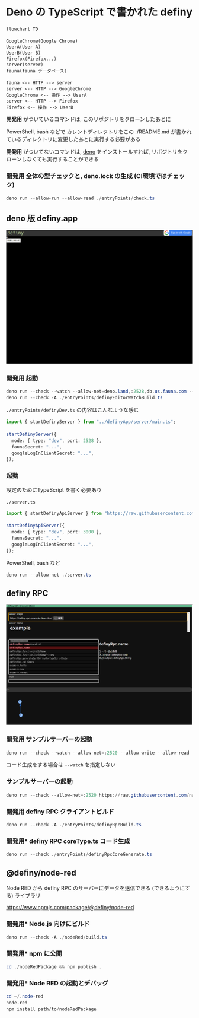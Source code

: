 # Deno の TypeScript で書かれた definy

```mermaid
flowchart TD

GoogleChrome(Google Chrome)
UserA(User A)
UserB(User B)
Firefox(Firefox...)
server(server)
fauna(fauna データベース)

fauna <-- HTTP --> server
server <-- HTTP --> GoogleChrome
GoogleChrome <-- 操作 --> UserA
server <-- HTTP --> Firefox
Firefox <-- 操作 --> UserB
```

**開発用** がついているコマンドは, このリポジトリをクローンしたあとに

PowerShell, bash などで カレントディレクトリをこの ./README.md が書かれているディレクトリに変更したあとに実行する必要がある

**開発用** がついてないコマンドは, [deno](https://deno.land/) をインストールすれば,
リポジトリをクローンしなくても実行することができる

### **開発用** 全体の型チェックと, deno.lock の生成 (CI環境ではチェック)

```ps1
deno run --allow-run --allow-read ./entryPoints/check.ts
```

## deno 版 definy.app

![definy-app-deno](./assets/definy-app-deno.png)

### **開発用** 起動

```ps1
deno run --check --watch --allow-net=deno.land,:2528,db.us.fauna.com --allow-write=./definyApp/apiClient/ ./entryPoints/definyDev.ts
deno run --check -A ./entryPoints/definyEditorWatchBuild.ts
```

`./entryPoints/definyDev.ts` の内容はこんなような感じ

```ts
import { startDefinyServer } from "../definyApp/server/main.ts";

startDefinyServer({
  mode: { type: "dev", port: 2528 },
  faunaSecret: "...",
  googleLogInClientSecret: "...",
});
```

### 起動

設定のためにTypeScript を書く必要あり

`./server.ts`

```ts
import { startDefinyApiServer } from "https://raw.githubusercontent.com/narumincho/definy/main/deno-lib/definyApp/server/main.ts";

startDefinyApiServer({
  mode: { type: "dev", port: 3000 },
  faunaSecret: "...",
  googleLogInClientSecret: "...",
});
```

PowerShell, bash など

```ps1
deno run --allow-net ./server.ts
```

## definy RPC

![definy-rpc](./assets/definy-rpc.png)

### **開発用** サンプルサーバーの起動

```ps1
deno run --check --watch --allow-net=:2520 --allow-write --allow-read ./entryPoints/definyRpcServerDev.ts
```

コード生成をする場合は `--watch` を指定しない

### サンプルサーバーの起動

```ps1
deno run --check --allow-net=:2520 https://raw.githubusercontent.com/narumincho/definy/main/deno-lib/entryPoints/definyRpcServerDenoDeploy.ts
```

### **開発用** definy RPC クライアントビルド

```ps1
deno run --check -A ./entryPoints/definyRpcBuild.ts
```

### **開発用*** definy RPC coreType.ts コード生成

```ps1
deno run --check ./entryPoints/definyRpcCoreGenerate.ts
```

## @definy/node-red

Node RED から definy RPC のサーバーにデータを送信できる (できるようにする) ライブラリ

https://www.npmjs.com/package/@definy/node-red

### **開発用*** Node.js 向けにビルド

```ps1
deno run --check -A ./nodeRed/build.ts
```

### **開発用*** npm に公開

```ps1
cd ./nodeRedPackage && npm publish .
```

### **開発用*** Node RED の起動とデバッグ

```ps1
cd ~/.node-red
node-red
npm install path/to/nodeRedPackage
```
